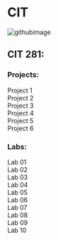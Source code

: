 # CIT

![githubimage](https://github.com/jorgessoto/CIT/assets/119824678/14d3c9cd-f8de-4d28-bd4c-3c24a7b22045)

## CIT 281: <br />
### Projects: <br />
Project 1 <br />
Project 2 <br />
Project 3 <br />
Project 4 <br />
Project 5 <br />
Project 6 <br />

### Labs: <br />
Lab 01 <br />
Lab 02 <br />
Lab 03 <br />
Lab 04 <br />
Lab 05 <br />
Lab 06 <br />
Lab 07 <br />
Lab 08 <br />
Lab 09 <br />
Lab 10 <br />
